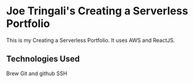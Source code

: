 # Joe Tringali's Creating a Serverless Portfolio

This is my Creating a Serverless Portfolio. It uses AWS and ReactJS.

## Technologies Used

Brew
Git and github
SSH
